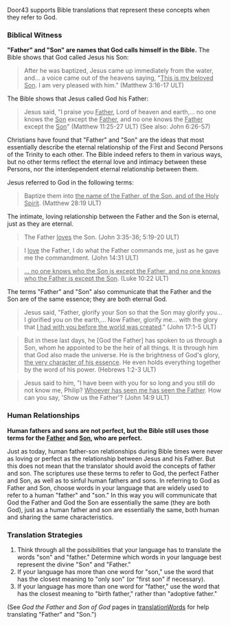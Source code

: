 
Door43 supports Bible translations that represent these concepts when they refer to God.

### Biblical Witness

**"Father" and "Son" are names that God calls himself in the Bible.**
The Bible shows that God called Jesus his Son:

>After he was baptized, Jesus came up immediately from the water, and... a voice came out of the heavens saying, "<u>This is my beloved Son</u>. I am very pleased with him." (Matthew 3:16-17 ULT)

The Bible shows that Jesus called God his Father:

>Jesus said, "I praise you <u>Father</u>, Lord of heaven and earth,... no one knows the <u>Son</u> except the <u>Father</u>, and no one knows the <u>Father</u> except the <u>Son</u>" (Matthew 11:25-27 ULT) (See also: John 6:26-57)

Christians have found that "Father" and "Son" are the ideas that most essentially describe the eternal relationship of the First and Second Persons of the Trinity to each other. The Bible indeed refers to them in various ways, but no other terms reflect the eternal love and intimacy between these Persons, nor the interdependent eternal relationship between them.

Jesus referred to God in the following terms:
> Baptize them into <u>the name of the Father, of the Son, and of the Holy Spirit</u>. (Matthew 28:19 ULT)

The intimate, loving relationship between the Father and the Son is eternal, just as they are eternal.

>The Father <u>loves</u> the Son. (John 3:35-36; 5:19-20 ULT)

<blockquote>I <u>love</u> the Father, I do what the Father commands me, just as he gave me the commandment. (John 14:31 ULT)</blockquote>

<blockquote><u> ... no one knows who the Son is except the Father, and no one knows who the Father is except the Son</u>. (Luke 10:22 ULT)</blockquote>

The terms "Father" and "Son" also communicate that the Father and the Son are of the same essence; they are both eternal God.

>Jesus said, "Father, glorify your Son so that the Son may glorify you... I glorified you on the earth,... Now Father, glorify me... with the glory that <u>I had with you before the world was created</u>." (John 17:1-5 ULT)

<blockquote>But in these last days, he [God the Father] has spoken to us through a Son, whom he appointed to be the heir of all things. It is through him that God also made the universe. He is the brightness of God's glory, <u>the very character of his essence</u>. He even holds everything together by the word of his power. (Hebrews 1:2-3 ULT)</blockquote>

>Jesus said to him, "I have been with you for so long and you still do not know me, Philip? <u>Whoever has seen me has seen the Father</u>. How can you say, 'Show us the Father'? (John 14:9 ULT)

### Human Relationships

**Human fathers and sons are not perfect, but the Bible still uses those terms for the <u>Father</u> and <u>Son</u>, who are perfect.**

Just as today, human father-son relationships during Bible times were never as loving or perfect as the relationship between Jesus and his Father. But this does not mean that the translator should avoid the concepts of father and son. The scriptures use these terms to refer to God, the perfect Father and Son, as well as to sinful human fathers and sons. In referring to God as Father and Son, choose words in your language that are widely used to refer to a human "father" and "son." In this way you will communicate that God the Father and God the Son are essentially the same (they are both God), just as a human father and son are essentially the same, both human and sharing the same characteristics.

### Translation Strategies

1. Think through all the possibilities that your language has to translate the words "son" and "father." Determine which words in your language best represent the divine "Son" and "Father."
1. If your language has more than one word for "son," use the word that has the closest meaning to "only son" (or "first son" if necessary).
1. If your language has more than one word for "father," use the word that has the closest meaning to "birth father," rather than "adoptive father."

(See *God the Father* and *Son of God* pages in [translationWords](https://unfoldingword.org/en/?resource=translation-words) for help translating "Father" and "Son.")